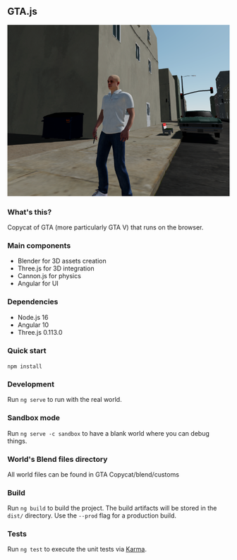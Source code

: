 ## GTA.js
![](src/assets/img/8097.png)
### What's this?

Copycat of GTA (more particularly GTA V) that runs on the browser.

### Main components

- Blender for 3D assets creation
- Three.js for 3D integration
- Cannon.js for physics
- Angular for UI

### Dependencies

- Node.js 16
- Angular 10
- Three.js 0.113.0

### Quick start

``npm install``

### Development

Run `ng serve` to run with the real world.

### Sandbox mode

Run `ng serve -c sandbox` to have a blank world where you can debug things.

### World's Blend files directory

All world files can be found in GTA Copycat/blend/customs

### Build

Run `ng build` to build the project. The build artifacts will be stored in the `dist/` directory. Use the `--prod` flag for a production build.

### Tests

Run `ng test` to execute the unit tests via [Karma](https://karma-runner.github.io).
